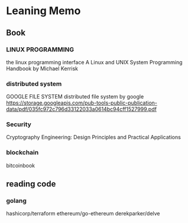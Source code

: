 # Leaning Memo

## Book

### LINUX PROGRAMMING

the linux programming interface
A Linux and UNIX System Programming Handbook
by Michael Kerrisk


### distributed system 
GOOGLE FILE SYSTEM
distributed file system by google
https://storage.googleapis.com/pub-tools-public-publication-data/pdf/035fc972c796d33122033a0614bc94cff1527999.pdf


### Security

Cryptography Engineering: Design Principles and Practical Applications


### blockchain

bitcoinbook

## reading code

### golang
hashicorp/terraform
ethereum/go-ethereum
derekparker/delve
